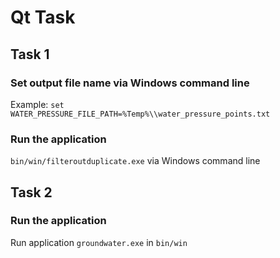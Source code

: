 # Qt Task

## Task 1
### Set output file name via Windows command line
Example:
`set WATER_PRESSURE_FILE_PATH=%Temp%\\water_pressure_points.txt`

### Run the application
`bin/win/filteroutduplicate.exe` via Windows command line

## Task 2

### Run the application
Run application `groundwater.exe` in `bin/win`
